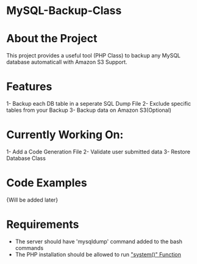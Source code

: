 MySQL-Backup-Class
==================

# About the Project

This project provides a useful tool (PHP Class) to backup any MySQL database automaticall with Amazon S3 Support.

# Features
1- Backup each DB table in a seperate SQL Dump File
2- Exclude specific tables from your Backup
3- Backup data on Amazon S3(Optional)

# Currently Working On:

1- Add a Code Generation File
2- Validate user submitted data
3- Restore Database Class

# Code Examples

{Will be added later}

# Requirements

* The server should have 'mysqldump' command added to the bash commands
* The PHP installation should be allowed to run ["system()" Function](http://www.php.net/system)

